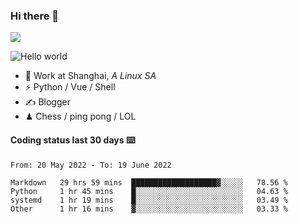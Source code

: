 ### Hi there 👋
![](https://komarev.com/ghpvc/?username=Xuhandsome)


<img src="https://github-readme-stats.vercel.app/api?username=XuHandsome&show_icons=true&theme=merko" alt="Hello world">

<br/>

- 🍻  Work at Shanghai, _A Linux SA_
- ⚡  Python / Vue / Shell
- ✍️  Blogger
- ♟  Chess / ping pong / LOL

#### Coding status last 30 days ⌨️

<!--START_SECTION:waka-->

```text
From: 20 May 2022 - To: 19 June 2022

Markdown   29 hrs 59 mins  ███████████████████▓░░░░░   78.56 %
Python     1 hr 45 mins    █░░░░░░░░░░░░░░░░░░░░░░░░   04.63 %
systemd    1 hr 19 mins    █░░░░░░░░░░░░░░░░░░░░░░░░   03.49 %
Other      1 hr 16 mins    ▓░░░░░░░░░░░░░░░░░░░░░░░░   03.33 %
```

<!--END_SECTION:waka-->
